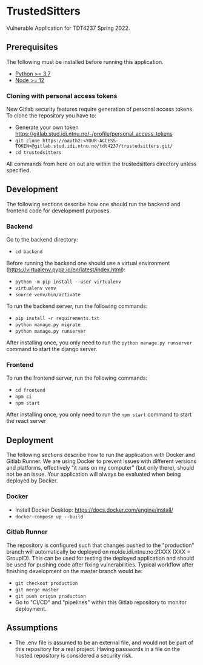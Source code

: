 # TrustedSitters

Vulnerable Application for TDT4237 Spring 2022.

## Prerequisites

The following must be installed before running this application.

- [Python >= 3.7](https://www.python.org/)
- [Node >= 12](https://nodejs.org/en/)

### Cloning with personal access tokens

New Gitlab security features require generation of personal access tokens. To clone the repository you have to:

- Generate your own token https://gitlab.stud.idi.ntnu.no/-/profile/personal_access_tokens
- `git clone https://oauth2:<YOUR-ACCESS-TOKEN>@gitlab.stud.idi.ntnu.no/tdt4237/trustedsitters.git/`
- `cd trustedsitters`

All commands from here on out are within the trustedsitters directory unless specified.

## Development

The following sections describe how one should run the backend and frontend code for development purposes.

### Backend

Go to the backend directory:

- `cd backend`

Before running the backend one should use a virtual environment (https://virtualenv.pypa.io/en/latest/index.html):

- `python -m pip install --user virtualenv`
- `virtualenv venv`
- `source venv/bin/activate`

To run the backend server, run the following commands:

- `pip install -r requirements.txt`
- `python manage.py migrate`
- `python manage.py runserver`

After installing once, you only need to run the `python manage.py runserver` command to start the django server.

### Frontend

To run the frontend server, run the following commands:

- `cd frontend`
- `npm ci`
- `npm start`

After installing once, you only need to run the `npm start` command to start the react server

## Deployment

The following sections describe how to run the application with Docker and Gitlab Runner. We are using Docker to prevent issues with different versions and platforms, effectively "it runs on my computer" (but only there), should not be an issue. Your application will always be evaluated when being deployed by Docker. 

### Docker

- Install Docker Desktop: https://docs.docker.com/engine/install/
- `docker-compose up --build`

### Gitlab Runner

The repository is configured such that changes pushed to the "production" branch will automatically be deployed on molde.idi.ntnu.no:21XXX (XXX = GroupID). This can be used for testing the deployed application and should be used for pushing code after fixing vulnerabilities. Typical workflow after finishing development on the master branch would be:

- `git checkout production`
- `git merge master`
- `git push origin production`
- Go to "CI/CD" and "pipelines" within this Gitlab repository to monitor deployment.

## Assumptions

- The .env file is assumed to be an external file, and would not be part of this repository for a real project. Having passwords in a file on the hosted repository is considered a security risk.
